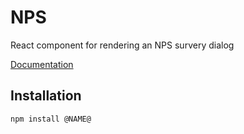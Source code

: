 # NPS

React component for rendering an NPS survery dialog

[Documentation](https://atlaskit.atlassian.com/packages/core/nps)

## Installation

```sh
npm install @NAME@
```

